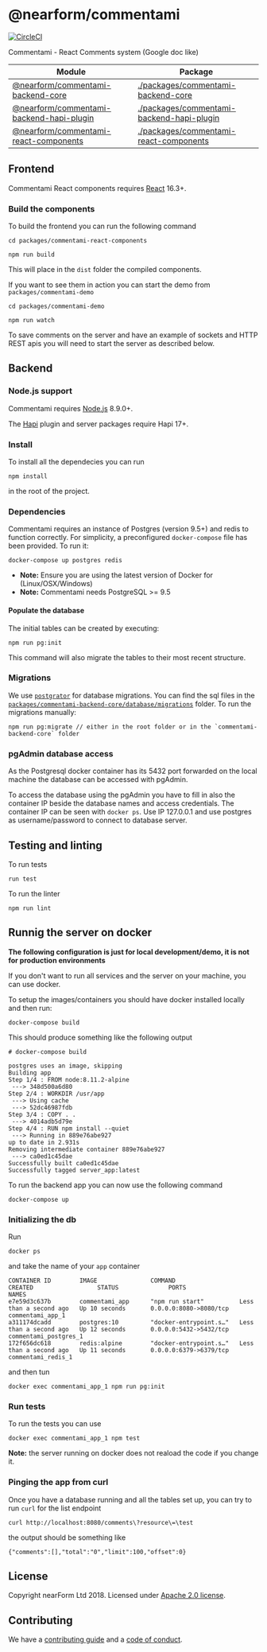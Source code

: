 # @nearform/commentami

[![CircleCI](https://circleci.com/gh/nearform/commentami/tree/master.svg?style=svg&circle-token=560be71ca1b0f5855e1e3462a69221bc34da3aac)](https://circleci.com/gh/nearform/commentami/tree/master)

Commentami - React Comments system (Google doc like)

| Module                                                                 | Package                                                                            |
| ---------------------------------------------------------------------- | ---------------------------------------------------------------------------------- |
| [@nearform/commentami-backend-core][commentami-backend-core]               | [./packages/commentami-backend-core](./packages/commentami-backend-core)               |
| [@nearform/commentami-backend-hapi-plugin][commentami-backend-hapi-plugin] | [./packages/commentami-backend-hapi-plugin](./packages/commentami-backend-hapi-plugin) |
| [@nearform/commentami-react-components][commentami-react-components] | [./packages/commentami-react-components](./packages/commentami-react-components) |

## Frontend

Commentami React components requires [React][node] 16.3+.

### Build the components

To build the frontend you can run the following command

```
cd packages/commentami-react-components

npm run build
```

This will place in the `dist` folder the compiled components.

If you want to see them in action you can start the demo from `packages/commentami-demo`

```
cd packages/commentami-demo

npm run watch
```

To save comments on the server and have an example of sockets and HTTP REST apis you will need to start the server as described below.

## Backend

### Node.js support

Commentami requires [Node.js][node] 8.9.0+.

The [Hapi][hapi] plugin and server packages require Hapi 17+.

### Install

To install all the dependecies you can run

```
npm install
```

in the root of the project.

### Dependencies

Commentami requires an instance of Postgres (version 9.5+) and redis to function correctly. For simplicity, a preconfigured `docker-compose` file has been provided. To run it:

```
docker-compose up postgres redis
```

* **Note:** Ensure you are using the latest version of Docker for (Linux/OSX/Windows)
* **Note:** Commentami needs PostgreSQL >= 9.5

#### Populate the database

The initial tables can be created by executing:

```
npm run pg:init
```

This command will also migrate the tables to their most recent structure.

### Migrations

We use [`postgrator`][postgrator] for database migrations. You can find the sql files in the [`packages/commentami-backend-core/database/migrations`](https://github.com/nearform/comments/tree/master/packages/commentami-backend-core/database/migrations) folder. To run the migrations manually:

```
npm run pg:migrate // either in the root folder or in the `commentami-backend-core` folder
```

### pgAdmin database access

As the Postgresql docker container has its 5432 port forwarded on the local machine the database can be accessed with pgAdmin.

To access the database using the pgAdmin you have to fill in also the container IP beside the database names and access credentials. The container IP can be seen with `docker ps`. Use IP 127.0.0.1 and use postgres as username/password to connect to database server.

## Testing and linting

To run tests

```
run test
```

To run the linter

```
npm run lint
```

## Runnig the server on docker

**The following configuration is just for local development/demo, it is not for production environments**

If you don't want to run all services and the server on your machine, you can use docker.

To setup the images/containers you should have docker installed locally and then run:

```
docker-compose build
```

This should produce something like the following output

```
# docker-compose build

postgres uses an image, skipping
Building app
Step 1/4 : FROM node:8.11.2-alpine
 ---> 348d500a6d80
Step 2/4 : WORKDIR /usr/app
 ---> Using cache
 ---> 52dc46987fdb
Step 3/4 : COPY . .
 ---> 4014adb5d79e
Step 4/4 : RUN npm install --quiet
 ---> Running in 889e76abe927
up to date in 2.931s
Removing intermediate container 889e76abe927
 ---> ca0ed1c45dae
Successfully built ca0ed1c45dae
Successfully tagged server_app:latest
```

To run the backend app you can now use the following command

```
docker-compose up
```

### Initializing the db

Run

```
docker ps
```

and take the name of your `app` container

```
CONTAINER ID        IMAGE               COMMAND                  CREATED                  STATUS              PORTS                    NAMES
e7e59d3c637b        commentami_app      "npm run start"          Less than a second ago   Up 10 seconds       0.0.0.0:8080->8080/tcp   commentami_app_1
a311174dcadd        postgres:10         "docker-entrypoint.s…"   Less than a second ago   Up 12 seconds       0.0.0.0:5432->5432/tcp   commentami_postgres_1
172f656dc618        redis:alpine        "docker-entrypoint.s…"   Less than a second ago   Up 11 seconds       0.0.0.0:6379->6379/tcp   commentami_redis_1
```

and then tun

```
docker exec commentami_app_1 npm run pg:init
```

### Run tests

To run the tests you can use

```
docker exec commentami_app_1 npm test
```

**Note:** the server running on docker does not reaload the code if you change it.

### Pinging the app from curl

Once you have a database running and all the tables set up, you can try to run `curl` for the list endpoint

```
curl http://localhost:8080/comments\?resource\=\test
```

the output should be something like

```
{"comments":[],"total":"0","limit":100,"offset":0}
```

## License

Copyright nearForm Ltd 2018. Licensed under [Apache 2.0 license][license].

## Contributing

We have a [contributing guide][contributing] and a [code of conduct][coc].

[commentami-backend-core]: https://www.npmjs.com/package/@nearform/commentami-backend-core
[commentami-backend-hapi-plugin]: https://www.npmjs.com/package/@nearform/commentami-backend-hapi-plugin
[commentami-react-components]: https://www.npmjs.com/package/@nearform/commentami-react-components
[node]: https://nodejs.org/it/
[hapi]: https://hapijs.com/
[postgrator]: https://github.com/rickbergfalk/postgrator
[license]: ./LICENSE.md
[contributing]: ./CONTRIBUTING.md
[coc]: ./CODE_OF_CONDUCT.md

